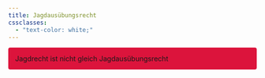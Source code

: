 ```yaml
---
title: Jagdausübungsrecht
cssclasses:
  - "text-color: white;"
---
```

<p style="padding: 1em 1em; background: #dc143c; border-radius: 4px;">Jagdrecht ist nicht gleich Jagdausübungsrecht</p>
